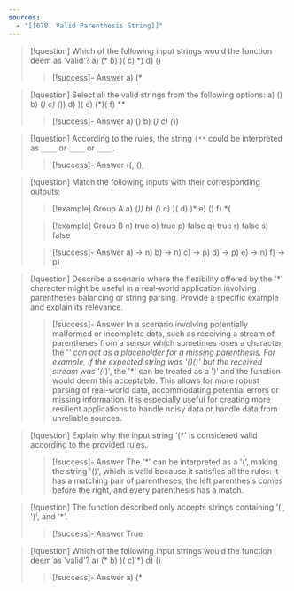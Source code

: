 ```yaml
---
sources:
  - "[[678. Valid Parenthesis String]]"
---
```

> [!question] Which of the following input strings would the function deem as 'valid'?
> a) (*
> b) )(
> c) *)
> d) ()
>> [!success]- Answer
>> a) (*

> [!question] Select all the valid strings from the following options:
> a) ()
> b) (*)
> c) (*))
> d) )(
> e) (*)(
> f) **
>> [!success]- Answer
>> a) ()
>> b) (*)
>> c) (*))

> [!question] According to the rules, the string `(**` could be interpreted as `____` or `____` or `____`.
>> [!success]- Answer
>> ((, (), 

> [!question] Match the following inputs with their corresponding outputs:
>> [!example] Group A
>> a) (*))
>> b) (*)
>> c) )(
>> d) )*
>> e) ()
>> f) *(
>
>> [!example] Group B
>> n) true
>> o) true
>> p) false
>> q) true
>> r) false
>> s) false
>
>> [!success]- Answer
>> a) -> n)
>> b) -> n)
>> c) -> p)
>> d) -> p)
>> e) -> n)
>> f) -> p)

> [!question] Describe a scenario where the flexibility offered by the '*' character might be useful in a real-world application involving parentheses balancing or string parsing.  Provide a specific example and explain its relevance.
>> [!success]- Answer
>> In a scenario involving potentially malformed or incomplete data, such as receiving a stream of parentheses from a sensor which sometimes loses a character, the '*' can act as a placeholder for a missing parenthesis. For example, if the expected string was '()()' but the received stream was '(*()', the '*' can be treated as a ')' and the function would deem this acceptable.  This allows for more robust parsing of real-world data, accommodating potential errors or missing information. It is especially useful for creating more resilient applications to handle noisy data or handle data from unreliable sources.

> [!question] Explain why the input string '(*' is considered valid according to the provided rules.
>> [!success]- Answer
>> The '*' can be interpreted as a '(', making the string '()', which is valid because it satisfies all the rules: it has a matching pair of parentheses, the left parenthesis comes before the right, and every parenthesis has a match.

> [!question] The function described only accepts strings containing '(', ')', and '*'.
>> [!success]- Answer
>> True

> [!question] Which of the following input strings would the function deem as 'valid'?
> a) (*
> b) )(
> c) *)
> d) ()
>> [!success]- Answer
>> a) (*

